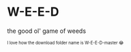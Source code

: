 # W-E-E-D
the good ol' game of weeds



<sub><sup>I love how the download folder name is W-E-E-D-master 😂</sup></sub>

